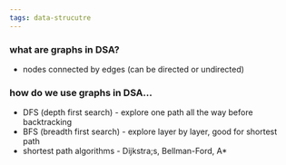 ```yaml
---
tags: data-strucutre
---
```


### what are graphs in DSA?
- nodes connected by edges (can be directed or undirected)

### how do we use graphs in DSA...
- DFS (depth first search) - explore one path all the way before backtracking
- BFS (breadth first search) - explore layer by layer, good for shortest path
- shortest path algorithms - Dijkstra;s, Bellman-Ford, A*

